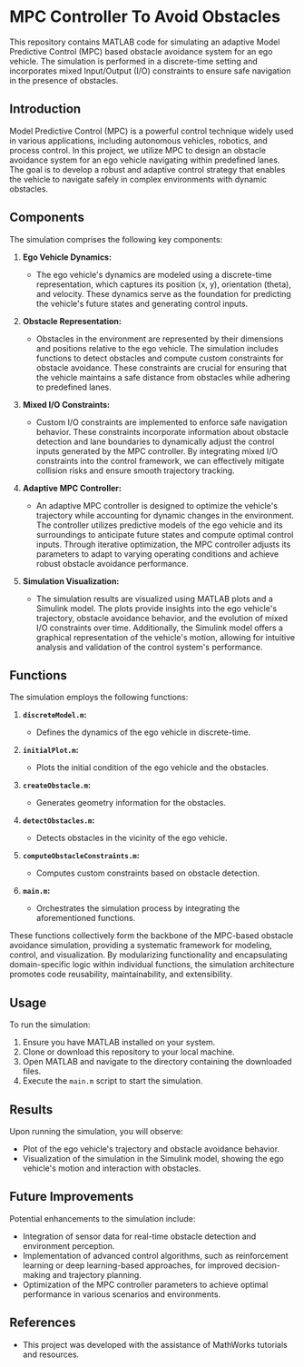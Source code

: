 # MPC Controller To Avoid Obstacles

This repository contains MATLAB code for simulating an adaptive Model Predictive Control (MPC) based obstacle avoidance system for an ego vehicle. The simulation is performed in a discrete-time setting and incorporates mixed Input/Output (I/O) constraints to ensure safe navigation in the presence of obstacles.

## Introduction

Model Predictive Control (MPC) is a powerful control technique widely used in various applications, including autonomous vehicles, robotics, and process control. In this project, we utilize MPC to design an obstacle avoidance system for an ego vehicle navigating within predefined lanes. The goal is to develop a robust and adaptive control strategy that enables the vehicle to navigate safely in complex environments with dynamic obstacles.

## Components

The simulation comprises the following key components:

1. **Ego Vehicle Dynamics:**
   - The ego vehicle's dynamics are modeled using a discrete-time representation, which captures its position (x, y), orientation (theta), and velocity. These dynamics serve as the foundation for predicting the vehicle's future states and generating control inputs.

2. **Obstacle Representation:**
   - Obstacles in the environment are represented by their dimensions and positions relative to the ego vehicle. The simulation includes functions to detect obstacles and compute custom constraints for obstacle avoidance. These constraints are crucial for ensuring that the vehicle maintains a safe distance from obstacles while adhering to predefined lanes.

3. **Mixed I/O Constraints:**
   - Custom I/O constraints are implemented to enforce safe navigation behavior. These constraints incorporate information about obstacle detection and lane boundaries to dynamically adjust the control inputs generated by the MPC controller. By integrating mixed I/O constraints into the control framework, we can effectively mitigate collision risks and ensure smooth trajectory tracking.

4. **Adaptive MPC Controller:**
   - An adaptive MPC controller is designed to optimize the vehicle's trajectory while accounting for dynamic changes in the environment. The controller utilizes predictive models of the ego vehicle and its surroundings to anticipate future states and compute optimal control inputs. Through iterative optimization, the MPC controller adjusts its parameters to adapt to varying operating conditions and achieve robust obstacle avoidance performance.

5. **Simulation Visualization:**
   - The simulation results are visualized using MATLAB plots and a Simulink model. The plots provide insights into the ego vehicle's trajectory, obstacle avoidance behavior, and the evolution of mixed I/O constraints over time. Additionally, the Simulink model offers a graphical representation of the vehicle's motion, allowing for intuitive analysis and validation of the control system's performance.

## Functions

The simulation employs the following functions:

1. **`discreteModel.m`:**
   - Defines the dynamics of the ego vehicle in discrete-time.
   
2. **`initialPlot.m`:**
   - Plots the initial condition of the ego vehicle and the obstacles.
   
3. **`createObstacle.m`:**
   - Generates geometry information for the obstacles.
   
4. **`detectObstacles.m`:**
   - Detects obstacles in the vicinity of the ego vehicle.
   
5. **`computeObstacleConstraints.m`:**
   - Computes custom constraints based on obstacle detection.
   
6. **`main.m`:**
   - Orchestrates the simulation process by integrating the aforementioned functions.

These functions collectively form the backbone of the MPC-based obstacle avoidance simulation, providing a systematic framework for modeling, control, and visualization. By modularizing functionality and encapsulating domain-specific logic within individual functions, the simulation architecture promotes code reusability, maintainability, and extensibility.

## Usage

To run the simulation:

1. Ensure you have MATLAB installed on your system.
2. Clone or download this repository to your local machine.
3. Open MATLAB and navigate to the directory containing the downloaded files.
4. Execute the `main.m` script to start the simulation.

## Results

Upon running the simulation, you will observe:

- Plot of the ego vehicle's trajectory and obstacle avoidance behavior.
- Visualization of the simulation in the Simulink model, showing the ego vehicle's motion and interaction with obstacles.

## Future Improvements

Potential enhancements to the simulation include:

- Integration of sensor data for real-time obstacle detection and environment perception.
- Implementation of advanced control algorithms, such as reinforcement learning or deep learning-based approaches, for improved decision-making and trajectory planning.
- Optimization of the MPC controller parameters to achieve optimal performance in various scenarios and environments.

## References

- This project was developed with the assistance of MathWorks tutorials and resources.
